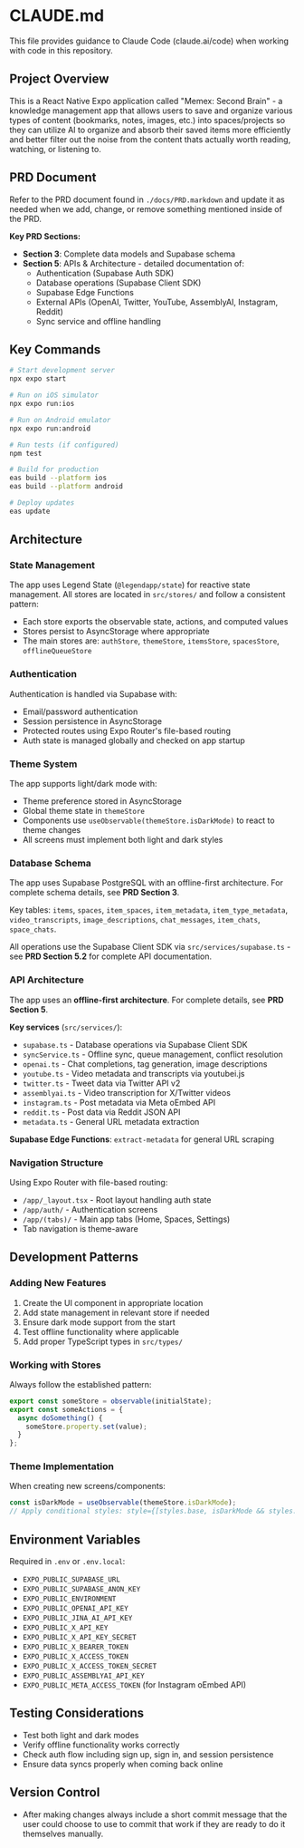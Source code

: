 # CLAUDE.md

This file provides guidance to Claude Code (claude.ai/code) when working with code in this repository.

## Project Overview
This is a React Native Expo application called "Memex: Second Brain" - a knowledge management app that allows users to save and organize various types of content (bookmarks, notes, images, etc.) into spaces/projects so they can utilize AI to organize and absorb their saved items more efficiently and better filter out the noise from the content thats actually worth reading, watching, or listening to. 

## PRD Document
Refer to the PRD document found in `./docs/PRD.markdown` and update it as needed when we add, change, or remove something mentioned inside of the PRD.

**Key PRD Sections:**
- **Section 3**: Complete data models and Supabase schema
- **Section 5**: APIs & Architecture - detailed documentation of:
  - Authentication (Supabase Auth SDK)
  - Database operations (Supabase Client SDK)
  - Supabase Edge Functions
  - External APIs (OpenAI, Twitter, YouTube, AssemblyAI, Instagram, Reddit)
  - Sync service and offline handling 

## Key Commands
```bash
# Start development server
npx expo start

# Run on iOS simulator
npx expo run:ios

# Run on Android emulator
npx expo run:android

# Run tests (if configured)
npm test

# Build for production
eas build --platform ios
eas build --platform android

# Deploy updates
eas update
```

## Architecture

### State Management
The app uses Legend State (`@legendapp/state`) for reactive state management. All stores are located in `src/stores/` and follow a consistent pattern:
- Each store exports the observable state, actions, and computed values
- Stores persist to AsyncStorage where appropriate
- The main stores are: `authStore`, `themeStore`, `itemsStore`, `spacesStore`, `offlineQueueStore`

### Authentication
Authentication is handled via Supabase with:
- Email/password authentication
- Session persistence in AsyncStorage
- Protected routes using Expo Router's file-based routing
- Auth state is managed globally and checked on app startup

### Theme System
The app supports light/dark mode with:
- Theme preference stored in AsyncStorage
- Global theme state in `themeStore`
- Components use `useObservable(themeStore.isDarkMode)` to react to theme changes
- All screens must implement both light and dark styles

### Database Schema
The app uses Supabase PostgreSQL with an offline-first architecture. For complete schema details, see **PRD Section 3**.

Key tables: `items`, `spaces`, `item_spaces`, `item_metadata`, `item_type_metadata`, `video_transcripts`, `image_descriptions`, `chat_messages`, `item_chats`, `space_chats`.

All operations use the Supabase Client SDK via `src/services/supabase.ts` - see **PRD Section 5.2** for complete API documentation.

### API Architecture
The app uses an **offline-first architecture**. For complete details, see **PRD Section 5**.

**Key services** (`src/services/`):
- `supabase.ts` - Database operations via Supabase Client SDK
- `syncService.ts` - Offline sync, queue management, conflict resolution
- `openai.ts` - Chat completions, tag generation, image descriptions
- `youtube.ts` - Video metadata and transcripts via youtubei.js
- `twitter.ts` - Tweet data via Twitter API v2
- `assemblyai.ts` - Video transcription for X/Twitter videos
- `instagram.ts` - Post metadata via Meta oEmbed API
- `reddit.ts` - Post data via Reddit JSON API
- `metadata.ts` - General URL metadata extraction

**Supabase Edge Functions**: `extract-metadata` for general URL scraping

### Navigation Structure
Using Expo Router with file-based routing:
- `/app/_layout.tsx` - Root layout handling auth state
- `/app/auth/` - Authentication screens
- `/app/(tabs)/` - Main app tabs (Home, Spaces, Settings)
- Tab navigation is theme-aware

## Development Patterns

### Adding New Features
1. Create the UI component in appropriate location
2. Add state management in relevant store if needed
3. Ensure dark mode support from the start
4. Test offline functionality where applicable
5. Add proper TypeScript types in `src/types/`

### Working with Stores
Always follow the established pattern:
```typescript
export const someStore = observable(initialState);
export const someActions = {
  async doSomething() {
    someStore.property.set(value);
  }
};
```

### Theme Implementation
When creating new screens/components:
```typescript
const isDarkMode = useObservable(themeStore.isDarkMode);
// Apply conditional styles: style={[styles.base, isDarkMode && styles.dark]}
```

## Environment Variables
Required in `.env` or `.env.local`:
- `EXPO_PUBLIC_SUPABASE_URL`
- `EXPO_PUBLIC_SUPABASE_ANON_KEY`
- `EXPO_PUBLIC_ENVIRONMENT`
- `EXPO_PUBLIC_OPENAI_API_KEY`
- `EXPO_PUBLIC_JINA_AI_API_KEY`
- `EXPO_PUBLIC_X_API_KEY`
- `EXPO_PUBLIC_X_API_KEY_SECRET`
- `EXPO_PUBLIC_X_BEARER_TOKEN`
- `EXPO_PUBLIC_X_ACCESS_TOKEN`
- `EXPO_PUBLIC_X_ACCESS_TOKEN_SECRET`
- `EXPO_PUBLIC_ASSEMBLYAI_API_KEY`
- `EXPO_PUBLIC_META_ACCESS_TOKEN` (for Instagram oEmbed API)

## Testing Considerations
- Test both light and dark modes
- Verify offline functionality works correctly
- Check auth flow including sign up, sign in, and session persistence
- Ensure data syncs properly when coming back online

## Version Control
- After making changes always include a short commit message that the user could choose to use to commit that work if they are ready to do it themselves manually. 